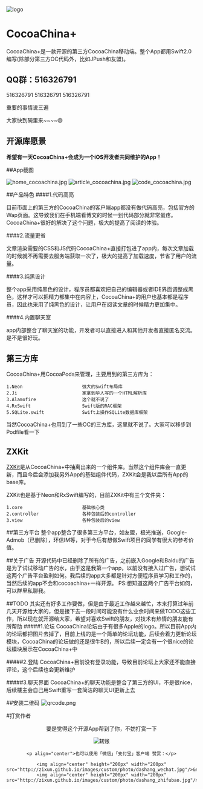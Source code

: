 ![logo](http://zixun.github.io/images/custom/vender/icon.png)
# CocoaChina+
CocoaChina+是一款开源的第三方CocoaChina移动端。整个App都用Swift2.0编写(除部分第三方OC代码外，比如JPush和友盟)。

## QQ群：516326791
516326791
516326791
516326791

重要的事情说三遍

大家快到碗里来~~~~😄

## 开源库愿景
**希望有一天CocoaChina+会成为一个iOS开发者共同维护的App！**

##App截图

![home_cocoachina.jpg](http://zixun.github.io/images/custom/vender/home_cocoachina.jpg)
![article_cocoachina.jpg](http://zixun.github.io/images/custom/vender/article_cocoachina.jpg)
![code_cocoachina.jpg](http://zixun.github.io/images/custom/vender/code_cocoachina.jpg)

##产品特色
####1.代码高亮

目前市面上的第三方的CocoaChina的客户端app都没有做代码高亮，包括官方的Wap页面。这导致我们在手机端看博文的时候一到代码部分就非常蛋疼。CocoaChina+很好的解决了这个问题，极大的提高了阅读的体验。

####2.流量更省

文章渲染需要的CSS和JS代码CocoaChina+直接打包进了app内，每次文章加载的时候就不再需要去服务端获取一次了，极大的提高了加载速度，节省了用户的流量。

####3.纯黑设计

整个app采用纯黑色的设计，程序员都喜欢把自己的编辑器或者IDE界面调整成黑色，这样才可以把精力都集中在内容上，CocoaChina+的用户也基本都是程序员，因此也采用了纯黑色的设计，让用户在阅读文章的时候精力更加集中。

####4.内置聊天室

app内部整合了聊天室的功能，开发者可以直接进入和其他开发者直接匿名交流。是不是很好玩。


## 第三方库
CocoaChina+用CocoaPods来管理，主要用到的第三方库为：

	1.Neon   					强大的Swift布局库
	2.Ji    					家拿到华人写的一个HTML解析库
	3.Alamofire					这个就不说了
	4.RxSwift					Swift版的RAC框架
	5.SQLite.swift				Swift上操作SQLite数据库框架

当然CocoaChina+也用到了一些OC的三方库，这里就不说了。大家可以移步到Podfile看一下

## ZXKit
[ZXKit](https://github.com/zixun/ZXKit)是从CocoaChina+中抽离出来的一个组件库。当然这个组件库会一直更新，而且今后会添加我另外App的基础组件代码，ZXKit会是我以后所有App的base库。

ZXKit也是基于Neon和RxSwift编写的，目前ZXKit中有三个文件夹：
	
	1.core						基础核心类
	2.controller				各种包装后的controller
	3.view						各种包装后的view
	

##第三方平台
整个app整合了很多第三方平台，如友盟，极光推送，Google-Admob（已删除），环信IM等，对于今后有想做Swift项目的同学有很大的参考价值。

##关于广告
开源代码中已经删除了所有的广告，之前嵌入Google和Baidu的广告是为了试试移动广告的水，由于这是我第一个app，以前没有接入过广告，想试试这两个广告平台盈利如何。我后续的app大多都是针对方便程序员学习和工作的，当然后续的app不会和cocoachina+一样开源。
PS:想知道这两个广告平台如何，可以群里私聊我。

##TODO
其实还有好多工作要做，但是由于最近工作越来越忙，本来打算过年前几天开源给大家的，但是接下去一段时间可能没有什么业余时间来做TODO这些工作，所以现在就开源给大家，希望对喜欢Swift的朋友，对技术有热情的朋友能有所帮助
#####1.论坛
CocoaChina论坛由于有很多Apple的logo。所以目前App内的论坛都把图片去掉了，目前上线的是一个简单的论坛功能，后续会着力更新论坛模块，CocoaChina的论坛做的还是很牛B的，所以后续一定会有一个很nice的论坛模块展示在CocoaChina+中

#####2.登陆
CocoaChina+目前没有登录功能，导致目前论坛上大家还不能直接评论，这个后续也会更新维护

#####3.聊天界面
CocoaChina+的聊天功能是整合了第三方的UI，不是很nice，后续楼主会自己用Swift重写一套简洁的聊天UI更新上去

##安装二维码
![qrcode.png](http://zixun.github.io/images/custom/vender/qrcode.png)


#打赏作者

<p align="center">要是觉得这个开源App帮到了你，不妨打赏一下</p>
<div align="center">
<form action="https://shenghuo.alipay.com/send/payment/fill.htm" method="POST" target="_blank" accept-charset="GBK" >
		<input name="optEmail" type="hidden" value="chenyl.exe@gmail.com" />
		<input name="payAmount" type="hidden" value="10" />
		<input id="title" name="title" type="hidden" value="博客打赏，买个包子" />
		<input name="memo" type="hidden" value="CocoaChina+打赏" />
		<input name="pay" type="image" value="转账" src="https://img.alipay.com/sys/personalprod/style/mc/btn-index.png" />
	</form>
	
	<p align="center">也可以使用「微信」「支付宝」客户端 赞赏：</p>

	<img align="center" height="200px" width="200px" src="http://zixun.github.io/images/custom/photo/dashang_wechat.jpg"/>&nbsp&nbsp&nbsp&nbsp
	<img align="center" height="200px" width="200px" src="http://zixun.github.io/images/custom/photo/dashang_zhifubao.jpg"/>
</div>




